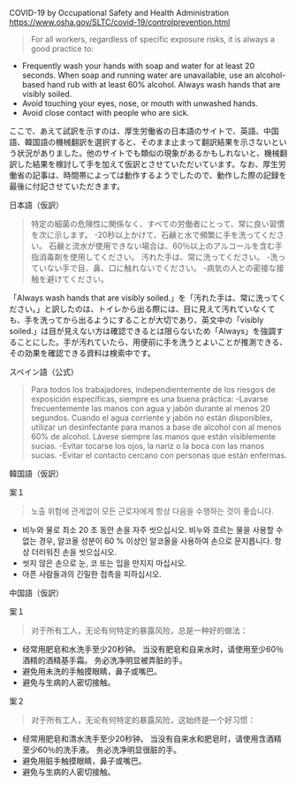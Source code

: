 COVID-19 by Occupational Safety and Health Administration
https://www.osha.gov/SLTC/covid-19/controlprevention.html
>For all workers, regardless of specific exposure risks, it is always a good practice to:
- Frequently wash your hands with soap and water for at least 20 seconds. When soap and running water are unavailable, use an alcohol-based hand rub with at least 60% alcohol. Always wash hands that are visibly soiled.
- Avoid touching your eyes, nose, or mouth with unwashed hands.
- Avoid close contact with people who are sick.

ここで、あえて試訳を示すのは、厚生労働省の日本語のサイトで、英語、中国語、韓国語の機械翻訳を選択すると、そのまま止まって翻訳結果を示さないという状況がありました。他のサイトでも類似の現象があるかもしれないと、機械翻訳した結果を検討して手を加えて仮訳とさせていただいています。なお、厚生労働省の記事は、時間帯によっては動作するようでしたので、動作した際の記録を最後に付記させていただきます。

日本語（仮訳）

>特定の細菌の危険性に関係なく、すべての労働者にとって、常に良い習慣を次に示します。
-20秒以上かけて、石鹸と水で頻繁に手を洗ってください。 石鹸と流水が使用できない場合は、60％以上のアルコールを含む手指消毒剤を使用してください。 汚れた手は、常に洗ってください。
-洗っていない手で目、鼻、口に触れないでください。
-病気の人との密接な接触を避けてください。

「Always wash hands that are visibly soiled.」を「汚れた手は、常に洗ってください。」と訳したのは、トイレから出る際には、目に見えて汚れていなくても、手を洗ってから出るようにすることが大切であり、英文中の「visibly soiled.」は目が見えない方は確認できるとは限らないため「Always」を強調することにした。手が汚れていたら、用便前に手を洗うとよいことが推測できる、その効果を確認できる資料は検索中です。


スペイン語（公式）

>Para todos los trabajadores, independientemente de los riesgos de exposición específicas, siempre es una buena práctica:
-Lavarse frecuentemente las manos con agua y jabón durante al menos 20 segundos. Cuando el agua corriente y jabón no están disponibles, utilizar un desinfectante para manos a base de alcohol con al menos 60% de alcohol. Lávese siempre las manos que están visiblemente sucias.
-Evitar tocarse los ojos, la nariz o la boca con las manos sucias.
-Evitar el contacto cercano con personas que están enfermas.

韓国語（仮訳）

案１
> 노출 위험에 관계없이 모든 근로자에게 항상 다음을 수행하는 것이 좋습니다.
- 비누와 물로 최소 20 초 동안 손을 자주 씻으십시오. 비누와 흐르는 물을 사용할 수없는 경우, 알코올 성분이 60 % 이상인 알코올을 사용하여 손으로 문지릅니다. 항상 더러워진 손을 씻으십시오.
- 씻지 않은 손으로 눈, 코 또는 입을 만지지 마십시오.
- 아픈 사람들과의 긴밀한 접촉을 피하십시오.


中国語（仮訳）

案１
>对于所有工人，无论有何特定的暴露风险，总是一种好的做法：
- 经常用肥皂和水洗手至少20秒钟。 当没有肥皂和自来水时，请使用至少60％酒精的酒精基手霜。 务必洗净明显被弄脏的手。
- 避免用未洗的手触摸眼睛，鼻子或嘴巴。
- 避免与生病的人密切接触。

案２
>对于所有工人，无论有何特定的暴露风险，这始终是一个好习惯：
- 经常用肥皂和清水洗手至少20秒钟。 当没有自来水和肥皂时，请使用含酒精至少60％的洗手液。 务必洗净明显很脏的手。
- 避免用脏手触摸眼睛，鼻子或嘴巴。
- 避免与生病的人密切接触。

